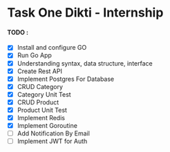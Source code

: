 # Task One Dikti - Internship

#### TODO :

- [x] Install and configure GO
- [x] Run Go App
- [x] Understanding syntax, data structure, interface
- [x] Create Rest API
- [x] Implement Postgres For Database
- [x] CRUD Category
- [x] Category Unit Test
- [x] CRUD Product
- [x] Product Unit Test
- [x] Implement Redis
- [x] Implement Goroutine
- [ ] Add Notification By Email
- [ ] Implement JWT for Auth